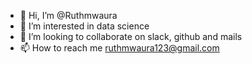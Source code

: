 - 👋 Hi, I’m @Ruthmwaura
- 👀 I’m interested in data science
- 💞️ I’m looking to collaborate on slack, github and mails
- 📫 How to reach me ruthmwaura123@gmail.com

<!---
Ruthmwaura/Ruthmwaura is a ✨ special ✨ repository because its `README.md` (this file) appears on your GitHub profile.
You can click the Preview link to take a look at your changes.
--->
